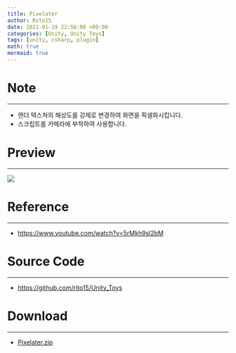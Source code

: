 ```yaml
---
title: Pixelater
author: Rito15
date: 2021-01-19 22:56:00 +09:00
categories: [Unity, Unity Toys]
tags: [unity, csharp, plugin]
math: true
mermaid: true
---
```


# Note
---
- 렌더 텍스쳐의 해상도를 강제로 변경하여 화면을 픽셀화시킵니다.
- 스크립트를 카메라에 부착하여 사용합니다.


# Preview
---
![](https://user-images.githubusercontent.com/42164422/105009217-90b31780-5a7d-11eb-8feb-bf1062c91286.gif)


# Reference
---
- <https://www.youtube.com/watch?v=5rMkh9sl2bM>

# Source Code
---
- <https://github.com/rito15/Unity_Toys>

# Download
---
- [Pixelater.zip](https://github.com/rito15/Images/files/5862729/Pixelater.zip)
